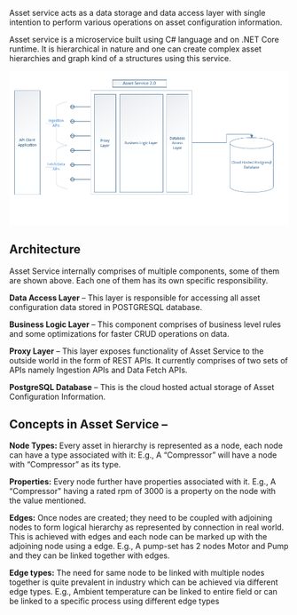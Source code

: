 Asset service acts as a data storage and data access layer with single intention to perform various operations on asset configuration information.

Asset service is a microservice built using C# language and on .NET Core runtime. It is hierarchical in nature and one can create complex asset hierarchies and graph kind of a structures using this service.

![The architecture of an Asset Service 2.0](./assets/architecture.png)

## Architecture
Asset Service internally comprises of multiple components, some of them are shown above. Each one of them has its own specific responsibility.

**Data Access Layer** – This layer is responsible for accessing all asset configuration data stored in POSTGRESQL database.

**Business Logic Layer** – This component comprises of business level rules and some optimizations for faster CRUD operations on data.

**Proxy Layer** – This layer exposes functionality of Asset Service to the outside world in the form of REST APIs. It currently comprises of two sets of APIs namely Ingestion APIs and Data Fetch APIs.

**PostgreSQL Database** – This is the cloud hosted actual storage of Asset Configuration Information.

## Concepts in Asset Service – 
**Node Types:** Every asset in hierarchy is represented as a node, each node can have a type associated with it: E.g., A “Compressor” will have a node with “Compressor” as its type.

**Properties:** Every node further have properties associated with it. E.g., A “Compressor" having a rated rpm of 3000 is a property on the node with the value mentioned.

**Edges:** Once nodes are created; they need to be coupled with adjoining nodes to form logical hierarchy as represented by connection in real world. This is achieved with edges and each node can be marked up with the adjoining node using a edge. E.g., A pump-set has 2 nodes Motor and Pump and they can be linked together with edges.

**Edge types:** The need for same node to be linked with multiple nodes together is quite prevalent in industry which can be achieved via different edge types. E.g., Ambient temperature can be linked to entire field or can be linked to a specific process using different edge types
